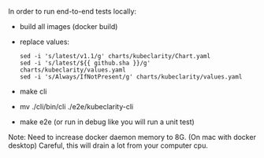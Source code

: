 In order to run end-to-end tests locally:

- build all images (docker build)
- replace values:

   ```shell
   sed -i 's/latest/v1.1/g' charts/kubeclarity/Chart.yaml
   sed -i 's/latest/${{ github.sha }}/g' charts/kubeclarity/values.yaml
   sed -i 's/Always/IfNotPresent/g' charts/kubeclarity/values.yaml
   ```

- make cli
- mv ./cli/bin/cli ./e2e/kubeclarity-cli
- make e2e (or run in debug like you will run a unit test)

Note: Need to increase docker daemon memory to 8G. (On mac with docker desktop)
Careful, this will drain a lot from your computer cpu.